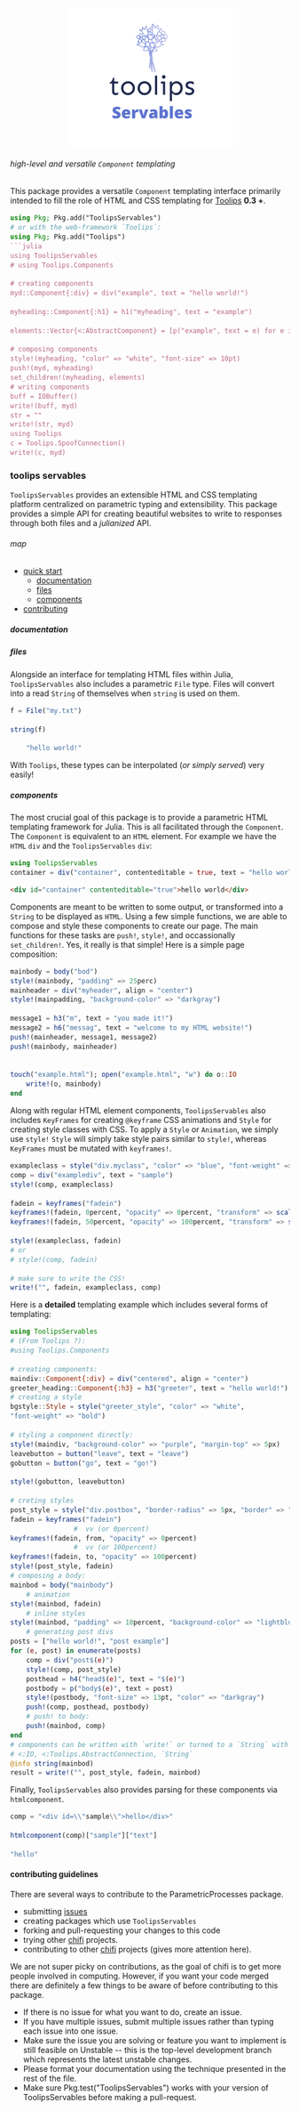 <div align="center">
  
<img src="https://github.com/ChifiSource/image_dump/blob/main/toolips/toolipsservables.png?raw=true" width="300"></img>

</div>

###### high-level and versatile `Component` templating
This package provides a versatile `Component` templating interface primarily intended to fill the role of HTML and CSS templating for [Toolips](https://github.com/ChifiSource/Toolips.jl) **0.3 +**.
```julia
using Pkg; Pkg.add("ToolipsServables")
# or with the web-framework `Toolips`:
using Pkg; Pkg.add("Toolips")
```julia
using ToolipsServables
# using Toolips.Components

# creating components
myd::Component{:div} = div("example", text = "hello world!")

myheading::Component{:h1} = h1("myheading", text = "example")

elements::Vector{<:AbstractComponent} = [p("example", text = e) for e in 1:10]

# composing components
style!(myheading, "color" => "white", "font-size" => 10pt)
push!(myd, myheading)
set_children!(myheading, elements)
# writing components
buff = IOBuffer()
write!(buff, myd)
str = ""
write!(str, myd)
using Toolips
c = Toolips.SpoofConnection()
write!(c, myd)
```
### toolips servables
`ToolipsServables` provides an extensible HTML and CSS templating platform centralized on parametric typing and extensibility. This package provides a simple API for creating beautiful websites to write to responses through both files and a *julianized* API.
###### map
- [quick start](#toolips-servables)
  - [documentation](#documentation)
  - [files](#files)
  - [components](#components)
- [contributing](#contributing-guidelines)
##### documentation
##### files
Alongside an interface for templating HTML files within Julia, `ToolipsServables` also includes a parametric `File` type. Files will convert into a read `String` of themselves when `string` is used on them. 
```julia
f = File("my.txt")

string(f)

    "hello world!"
```
With `Toolips`, these types can be interpolated (*or simply served*) very easily!
##### components
The most crucial goal of this package is to provide a parametric HTML templating framework for Julia. This is all facilitated through the `Component`. The `Component` is equivalent to an `HTML` element. For example we have the `HTML` `div` and the `ToolipsServables` `div`:
```julia
using ToolipsServables
container = div("container", contenteditable = true, text = "hello world")
```
```html
<div id="container" contenteditable="true">hello world</div>
```
Components are meant to be written to some output, or transformed into a `String` to be displayed as `HTML`. Using a few simple functions, we are able to compose and style these components to create our page. The main functions for these tasks are `push!`, `style!`, and occassionally `set_children!`. Yes, it really is that simple! Here is a simple page composition:
```julia
mainbody = body("bod")
style!(mainbody, "padding" => 25perc)
mainheader = div("myheader", align = "center")
style!(mainpadding, "background-color" => "darkgray")

message1 = h3("m", text = "you made it!")
message2 = h6("messag", text = "welcome to my HTML website!")
push!(mainheader, message1, message2)
push!(mainbody, mainheader)


touch("example.html"); open("example.html", "w") do o::IO
    write!(o, mainbody)
end
```
Along with regular HTML element components, `ToolipsServables` also includes `KeyFrames` for creating `@keyframe` CSS animations and `Style` for creating style classes with CSS. To apply a `Style` or `Animation`, we simply use `style!` `Style` will simply take style pairs similar to `style!`, whereas `KeyFrames` must be mutated with `keyframes!`.
```julia
exampleclass = style("div.myclass", "color" => "blue", "font-weight" => "bold")
comp = div("examplediv", text = "sample")
style!(comp, exampleclass)

fadein = keyframes("fadein")
keyframes!(fadein, 0percent, "opacity" => 0percent, "transform" => scale(1.1))
keyframes!(fadein, 50percent, "opacity" => 100percent, "transform" => scale(1))

style!(exampleclass, fadein)
# or
# style!(comp, fadein)

# make sure to write the CSS!
write!("", fadein, exampleclass, comp)
```
Here is a **detailed** templating example which includes several forms of templating:
```julia
using ToolipsServables
# (From Toolips ?):
#using Toolips.Components

# creating components:
maindiv::Component{:div} = div("centered", align = "center")
greeter_heading::Component{:h3} = h3("greeter", text = "hello world!")
# creating a style
bgstyle::Style = style("greeter_style", "color" => "white", 
"font-weight" => "bold")

# styling a component directly:
style!(maindiv, "background-color" => "purple", "margin-top" => 5px)
leavebutton = button("leave", text = "leave")
gobutton = button("go", text = "go!")

style!(gobutton, leavebutton)

# creting styles
post_style = style("div.postbox", "border-radius" => 5px, "border" => "5px solid black")
fadein = keyframes("fadein")
                #  vv (or 0percent)
keyframes!(fadein, from, "opacity" => 0percent)
                #  vv (or 100percent)
keyframes!(fadein, to, "opacity" => 100percent)
style!(post_style, fadein)
# composing a body:
mainbod = body("mainbody")
    # animation
style!(mainbod, fadein)
    # inline styles
style!(mainbod, "padding" => 10percent, "background-color" => "lightblue")
    # generating post divs
posts = ["hello world!", "post example"]
for (e, post) in enumerate(posts)
    comp = div("post$(e)")
    style!(comp, post_style)
    posthead = h4("head$(e)", text = "$(e)")
    postbody = p("body$(e)", text = post)
    style!(postbody, "font-size" => 13pt, "color" => "darkgray")
    push!(comp, posthead, postbody)
    # push! to body:
    push!(mainbod, comp)
end
# components can be written with `write!` or turned to a `String` with `string`
# <:IO, <:Toolips.AbstractConnection, `String`
@info string(mainbod)
result = write!("", post_style, fadein, mainbod)
```
Finally, `ToolipsServables` also provides parsing for these components via `htmlcomponent`.
```julia
comp = "<div id=\\"sample\\">hello</div>"

htmlcomponent(comp)["sample"]["text"]

"hello"
```
#### contributing guidelines
There are several ways to contribute to the ParametricProcesses package.

- submitting [issues](https://github.com/ChifiSource/ToolipsServables.jl/issues)
- creating packages which use `ToolipsServables`
- forking and pull-requesting your changes to this code
- trying other [chifi](https://github.com/ChifiSource) projects.
- contributing to other [chifi](https:://github.com/ChifiSource) projects (gives more attention here).

We are not super picky on contributions, as the goal of chifi is to get more people involved in computing. However, if you want your code merged there are definitely a few things to be aware of before contributing to this package.

- If there is no issue for what you want to do, create an issue.
- If you have multiple issues, submit multiple issues rather than typing each issue into one issue.
- Make sure the issue you are solving or feature you want to implement is still feasible on Unstable -- this is the top-level development branch which represents the latest unstable changes.
- Please format your documentation using the technique presented in the rest of the file.
- Make sure Pkg.test("ToolipsServables") works with your version of ToolipsServables before making a pull-request.
